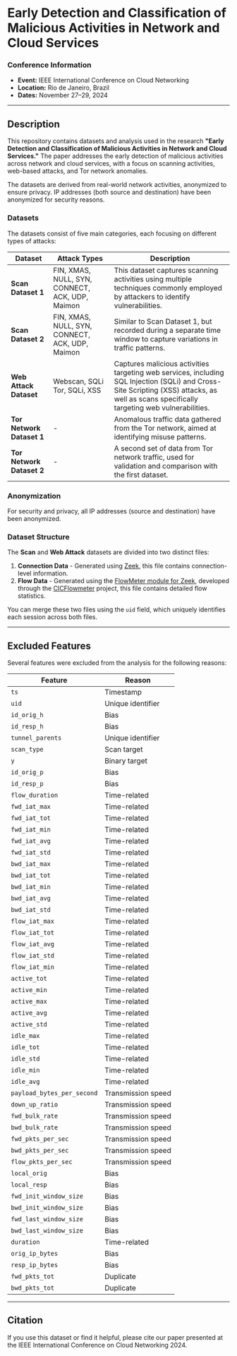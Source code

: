 
# Early Detection and Classification of Malicious Activities in Network and Cloud Services

### Conference Information
- **Event:** IEEE International Conference on Cloud Networking
- **Location:** Rio de Janeiro, Brazil
- **Dates:** November 27–29, 2024

---

## Description

This repository contains datasets and analysis used in the research **"Early Detection and Classification of Malicious Activities in Network and Cloud Services."** The paper addresses the early detection of malicious activities across network and cloud services, with a focus on scanning activities, web-based attacks, and Tor network anomalies.

The datasets are derived from real-world network activities, anonymized to ensure privacy. IP addresses (both source and destination) have been anonymized for security reasons.

### Datasets

The datasets consist of five main categories, each focusing on different types of attacks:

| **Dataset**        | **Attack Types**                                                                                       | **Description**                                                                                                                                                                                                                               |
|--------------------|--------------------------------------------------------------------------------------------------------|-----------------------------------------------------------------------------------------------------------------------------------------------------------------------------------------------------------------------------------------------|
| **Scan Dataset 1**  | FIN, XMAS, NULL, SYN, CONNECT, ACK, UDP, Maimon                                                        | This dataset captures scanning activities using multiple techniques commonly employed by attackers to identify vulnerabilities.                                                                                                                 |
| **Scan Dataset 2**  | FIN, XMAS, NULL, SYN, CONNECT, ACK, UDP, Maimon                                                        | Similar to Scan Dataset 1, but recorded during a separate time window to capture variations in traffic patterns.                                                                                                                                |
| **Web Attack Dataset** | Webscan, SQLi Tor, SQLi, XSS                                                                            | Captures malicious activities targeting web services, including SQL Injection (SQLi) and Cross-Site Scripting (XSS) attacks, as well as scans specifically targeting web vulnerabilities.                                                       |
| **Tor Network Dataset 1** | -                                                                                                    | Anomalous traffic data gathered from the Tor network, aimed at identifying misuse patterns.                                                                                                                                                     |
| **Tor Network Dataset 2** | -                                                                                                    | A second set of data from Tor network traffic, used for validation and comparison with the first dataset.                                                                                                                                       |

### Anonymization

For security and privacy, all IP addresses (source and destination) have been anonymized. 

### Dataset Structure

The **Scan** and **Web Attack** datasets are divided into two distinct files:
1. **Connection Data** - Generated using [Zeek](https://zeek.org/), this file contains connection-level information.
2. **Flow Data** - Generated using the [FlowMeter module for Zeek](https://github.com/zeek-flowmeter/zeek-flowmeter), developed through the [CICFlowmeter](https://github.com/ahlashkari/CICFlowMeter) project, this file contains detailed flow statistics.

You can merge these two files using the `uid` field, which uniquely identifies each session across both files.

---

## Excluded Features

Several features were excluded from the analysis for the following reasons:

| **Feature**                     | **Reason**                      |
|----------------------------------|----------------------------------|
| `ts`                             | Timestamp                        |
| `uid`                            | Unique identifier                |
| `id_orig_h`                      | Bias                             |
| `id_resp_h`                      | Bias                             |
| `tunnel_parents`                 | Unique identifier                |
| `scan_type`                      | Scan target                      |
| `y`                              | Binary target                    |
| `id_orig_p`                      | Bias                             |
| `id_resp_p`                      | Bias                             |
| `flow_duration`                  | Time-related                     |
| `fwd_iat_max`                    | Time-related                     |
| `fwd_iat_tot`                    | Time-related                     |
| `fwd_iat_min`                    | Time-related                     |
| `fwd_iat_avg`                    | Time-related                     |
| `fwd_iat_std`                    | Time-related                     |
| `bwd_iat_max`                    | Time-related                     |
| `bwd_iat_tot`                    | Time-related                     |
| `bwd_iat_min`                    | Time-related                     |
| `bwd_iat_avg`                    | Time-related                     |
| `bwd_iat_std`                    | Time-related                     |
| `flow_iat_max`                   | Time-related                     |
| `flow_iat_tot`                   | Time-related                     |
| `flow_iat_avg`                   | Time-related                     |
| `flow_iat_std`                   | Time-related                     |
| `flow_iat_min`                   | Time-related                     |
| `active_tot`                     | Time-related                     |
| `active_min`                     | Time-related                     |
| `active_max`                     | Time-related                     |
| `active_avg`                     | Time-related                     |
| `active_std`                     | Time-related                     |
| `idle_max`                       | Time-related                     |
| `idle_tot`                       | Time-related                     |
| `idle_std`                       | Time-related                     |
| `idle_min`                       | Time-related                     |
| `idle_avg`                       | Time-related                     |
| `payload_bytes_per_second`       | Transmission speed               |
| `down_up_ratio`                  | Transmission speed               |
| `fwd_bulk_rate`                  | Transmission speed               |
| `bwd_bulk_rate`                  | Transmission speed               |
| `fwd_pkts_per_sec`               | Transmission speed               |
| `bwd_pkts_per_sec`               | Transmission speed               |
| `flow_pkts_per_sec`              | Transmission speed               |
| `local_orig`                     | Bias                             |
| `local_resp`                     | Bias                             |
| `fwd_init_window_size`           | Bias                             |
| `bwd_init_window_size`           | Bias                             |
| `fwd_last_window_size`           | Bias                             |
| `bwd_last_window_size`           | Bias                             |
| `duration`                       | Time-related                     |
| `orig_ip_bytes`                  | Bias                             |
| `resp_ip_bytes`                  | Bias                             |
| `fwd_pkts_tot`                   | Duplicate                        |
| `bwd_pkts_tot`                   | Duplicate                        |

---

## Citation

If you use this dataset or find it helpful, please cite our paper presented at the IEEE International Conference on Cloud Networking 2024.
